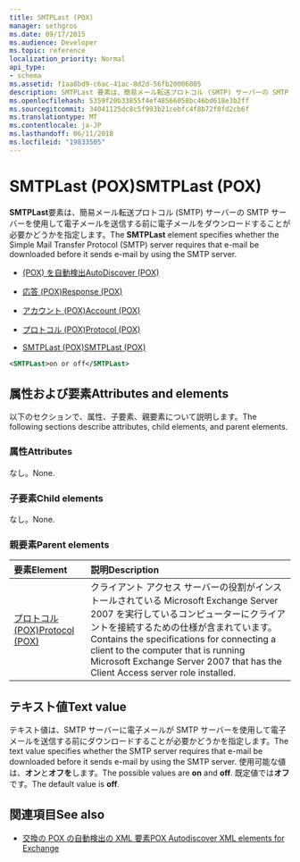```yaml
---
title: SMTPLast (POX)
manager: sethgros
ms.date: 09/17/2015
ms.audience: Developer
ms.topic: reference
localization_priority: Normal
api_type:
- schema
ms.assetid: f1aa8bd9-c6ac-41ac-8d2d-56fb20006005
description: SMTPLast 要素は、簡易メール転送プロトコル (SMTP) サーバーの SMTP サーバーを使用して電子メールを送信する前に電子メールをダウンロードすることが必要かどうかを指定します。
ms.openlocfilehash: 5359f20b33855f4ef48566058bc46bd618e3b2ff
ms.sourcegitcommit: 34041125dc8c5f993b21cebfc4f8b72f0fd2cb6f
ms.translationtype: MT
ms.contentlocale: ja-JP
ms.lasthandoff: 06/11/2018
ms.locfileid: "19833505"
---
```

# <a name="smtplast-pox"></a><span data-ttu-id="9daf4-103">SMTPLast (POX)</span><span class="sxs-lookup"><span data-stu-id="9daf4-103">SMTPLast (POX)</span></span>

<span data-ttu-id="9daf4-104">**SMTPLast**要素は、簡易メール転送プロトコル (SMTP) サーバーの SMTP サーバーを使用して電子メールを送信する前に電子メールをダウンロードすることが必要かどうかを指定します。</span><span class="sxs-lookup"><span data-stu-id="9daf4-104">The **SMTPLast** element specifies whether the Simple Mail Transfer Protocol (SMTP) server requires that e-mail be downloaded before it sends e-mail by using the SMTP server.</span></span> 
  
- [<span data-ttu-id="9daf4-105">(POX) を自動検出</span><span class="sxs-lookup"><span data-stu-id="9daf4-105">AutoDiscover (POX)</span></span>](autodiscover-pox.md)
  
- [<span data-ttu-id="9daf4-106">応答 (POX)</span><span class="sxs-lookup"><span data-stu-id="9daf4-106">Response (POX)</span></span>](response-pox.md)
  
- [<span data-ttu-id="9daf4-107">アカウント (POX)</span><span class="sxs-lookup"><span data-stu-id="9daf4-107">Account (POX)</span></span>](account-pox.md)
  
- [<span data-ttu-id="9daf4-108">プロトコル (POX)</span><span class="sxs-lookup"><span data-stu-id="9daf4-108">Protocol (POX)</span></span>](protocol-pox.md)
  
- [<span data-ttu-id="9daf4-109">SMTPLast (POX)</span><span class="sxs-lookup"><span data-stu-id="9daf4-109">SMTPLast (POX)</span></span>](smtplast-pox.md)
  
```xml
<SMTPLast>on or off</SMTPLast>
```

## <a name="attributes-and-elements"></a><span data-ttu-id="9daf4-110">属性および要素</span><span class="sxs-lookup"><span data-stu-id="9daf4-110">Attributes and elements</span></span>

<span data-ttu-id="9daf4-111">以下のセクションで、属性、子要素、親要素について説明します。</span><span class="sxs-lookup"><span data-stu-id="9daf4-111">The following sections describe attributes, child elements, and parent elements.</span></span>
  
### <a name="attributes"></a><span data-ttu-id="9daf4-112">属性</span><span class="sxs-lookup"><span data-stu-id="9daf4-112">Attributes</span></span>

<span data-ttu-id="9daf4-113">なし。</span><span class="sxs-lookup"><span data-stu-id="9daf4-113">None.</span></span>
  
### <a name="child-elements"></a><span data-ttu-id="9daf4-114">子要素</span><span class="sxs-lookup"><span data-stu-id="9daf4-114">Child elements</span></span>

<span data-ttu-id="9daf4-115">なし。</span><span class="sxs-lookup"><span data-stu-id="9daf4-115">None.</span></span>
  
### <a name="parent-elements"></a><span data-ttu-id="9daf4-116">親要素</span><span class="sxs-lookup"><span data-stu-id="9daf4-116">Parent elements</span></span>

|<span data-ttu-id="9daf4-117">**要素**</span><span class="sxs-lookup"><span data-stu-id="9daf4-117">**Element**</span></span>|<span data-ttu-id="9daf4-118">**説明**</span><span class="sxs-lookup"><span data-stu-id="9daf4-118">**Description**</span></span>|
|:-----|:-----|
|[<span data-ttu-id="9daf4-119">プロトコル (POX)</span><span class="sxs-lookup"><span data-stu-id="9daf4-119">Protocol (POX)</span></span>](protocol-pox.md) <br/> |<span data-ttu-id="9daf4-120">クライアント アクセス サーバーの役割がインストールされている Microsoft Exchange Server 2007 を実行しているコンピューターにクライアントを接続するための仕様が含まれています。</span><span class="sxs-lookup"><span data-stu-id="9daf4-120">Contains the specifications for connecting a client to the computer that is running Microsoft Exchange Server 2007 that has the Client Access server role installed.</span></span>  <br/> |
   
## <a name="text-value"></a><span data-ttu-id="9daf4-121">テキスト値</span><span class="sxs-lookup"><span data-stu-id="9daf4-121">Text value</span></span>

<span data-ttu-id="9daf4-122">テキスト値は、SMTP サーバーに電子メールが SMTP サーバーを使用して電子メールを送信する前にダウンロードすることが必要かどうかを指定します。</span><span class="sxs-lookup"><span data-stu-id="9daf4-122">The text value specifies whether the SMTP server requires that e-mail be downloaded before it sends e-mail by using the SMTP server.</span></span> <span data-ttu-id="9daf4-123">使用可能な値は、**オン**と**オフを**します。</span><span class="sxs-lookup"><span data-stu-id="9daf4-123">The possible values are **on** and **off**.</span></span> <span data-ttu-id="9daf4-124">既定値では**オフ**です。</span><span class="sxs-lookup"><span data-stu-id="9daf4-124">The default value is **off**.</span></span>
  
## <a name="see-also"></a><span data-ttu-id="9daf4-125">関連項目</span><span class="sxs-lookup"><span data-stu-id="9daf4-125">See also</span></span>

- [<span data-ttu-id="9daf4-126">交換の POX の自動検出の XML 要素</span><span class="sxs-lookup"><span data-stu-id="9daf4-126">POX Autodiscover XML elements for Exchange</span></span>](pox-autodiscover-xml-elements-for-exchange.md)

